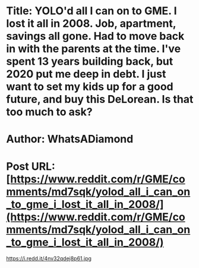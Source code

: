 # Title: YOLO'd all I can on to GME. I lost it all in 2008. Job, apartment, savings all gone. Had to move back in with the parents at the time. I've spent 13 years building back, but 2020 put me deep in debt. I just want to set my kids up for a good future, and buy this DeLorean. Is that too much to ask?
# Author: WhatsADiamond
# Post URL: [https://www.reddit.com/r/GME/comments/md7sqk/yolod_all_i_can_on_to_gme_i_lost_it_all_in_2008/](https://www.reddit.com/r/GME/comments/md7sqk/yolod_all_i_can_on_to_gme_i_lost_it_all_in_2008/)


https://i.redd.it/4nv32qdej8p61.jpg